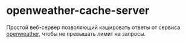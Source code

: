 # openweather-cache-server

Простой веб-сервер позволяющий кэшировать ответы от сервиса [openweather](https://openweathermap.org/), чтобы не превышать лимит на запросы.
